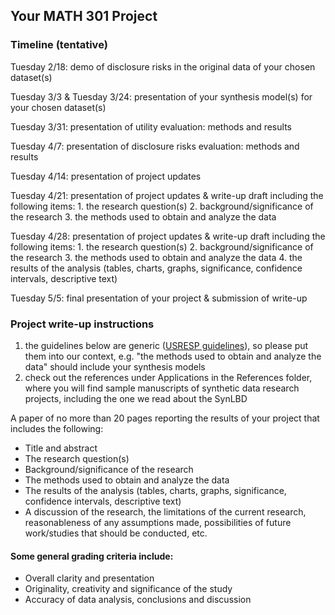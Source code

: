 ## Your MATH 301 Project

### Timeline (tentative)

Tuesday 2/18: demo of disclosure risks in the original data of your chosen dataset(s)

Tuesday 3/3 \& Tuesday 3/24: presentation of your synthesis model(s) for your chosen dataset(s)

Tuesday 3/31: presentation of utility evaluation: methods and results

Tuesday 4/7: presentation of disclosure risks evaluation: methods and results

Tuesday 4/14: presentation of project updates

Tuesday 4/21: presentation of project updates & write-up draft including the following items: 
    1. the research question(s)
    2. background/significance of the research
    3. the methods used to obtain and analyze the data
    
Tuesday 4/28: presentation of project updates & write-up draft including the following items:
    1. the research question(s)
    2. background/significance of the research
    3. the methods used to obtain and analyze the data 
    4. the results of the analysis (tables, charts, graphs, significance, confidence intervals, descriptive text)
    
Tuesday 5/5: final presentation of your project & submission of write-up


### Project write-up instructions
1. the guidelines below are generic ([USRESP guidelines](https://www.causeweb.org/usproc/usresp)), so please put them into our context, e.g. "the methods used to obtain and analyze the data" should include your synthesis models
2. check out the references under Applications in the References folder, where you will find sample manuscripts of synthetic data research projects, including the one we read about the SynLBD

A paper of no more than 20 pages reporting the results of your project that includes the following:
- Title and abstract
- The research question(s)
- Background/significance of the research
- The methods used to obtain and analyze the data
- The results of the analysis (tables, charts, graphs, significance, confidence intervals, descriptive text)
- A discussion of the research, the limitations of the current research, reasonableness of any assumptions made, possibilities of future work/studies that should be conducted, etc.


#### Some general grading criteria include:
- Overall clarity and presentation
- Originality, creativity and significance of the study
- Accuracy of data analysis, conclusions and discussion
